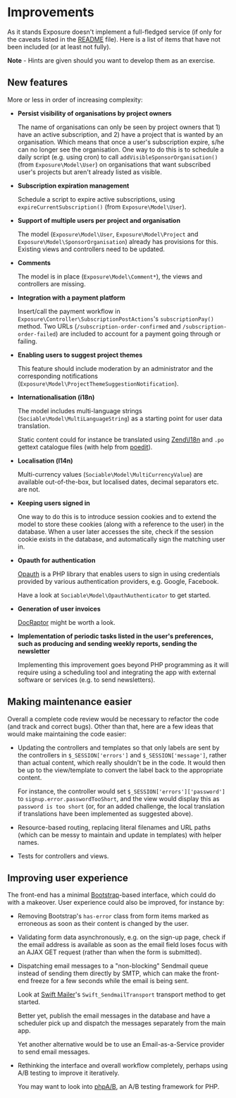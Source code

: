 # Improvements #

As it stands Exposure doesn't implement a full-fledged service (if only for the caveats listed in the [README](README.md) file). Here is a list of items that have not been included (or at least not fully).

**Note** - Hints are given should you want to develop them as an exercise.

## New features ##

More or less in order of increasing complexity:

- **Persist visibility of organisations by project owners**

	The name of organisations can only be seen by project owners that 1) have an active subscription, and 2) have a project that is wanted by an organisation. Which means that once a user's subscription expire, s/he can no longer see the organisation. One way to do this is to schedule a daily script (e.g. using cron) to call `addVisibleSponsorOrganisation()` (from `Exposure\Model\User`) on organisations that want subscribed user's projects but aren't already listed as visible.

- **Subscription expiration management**

	Schedule a script to expire active subscriptions, using `expireCurrentSubscription()` (from `Exposure\Model\User`).

- **Support of multiple users per project and organisation**

	The model (`Exposure\Model\User`, `Exposure\Model\Project` and `Exposure\Model\SponsorOrganisation`) already has provisions for this. Existing views and controllers need to be updated.

- **Comments**
 
 	The model is in place (`Exposure\Model\Comment*`), the views and controllers are missing.

- **Integration with a payment platform**

	Insert/call the payment workflow in `Exposure\Controller\SubscriptionPostActions`'s `subscriptionPay()` method. 
	Two URLs (`/subscription-order-confirmed` and `/subscription-order-failed`) are included to account for a payment going through or failing. 

- **Enabling users to suggest project themes**

	This feature should include moderation by an administrator and the corresponding notifications (`Exposure\Model\ProjectThemeSuggestionNotification`).

- **Internationalisation (i18n)**

	The model includes multi-language strings (`Sociable\Model\MultiLanguageString`) as a starting point for user data translation.

	Static content could for instance be translated using [Zend\I18n](http://framework.zend.com/manual/2.2/en/modules/zend.i18n.translating.html) and `.po` gettext catalogue files (with help from [poedit](http://www.poedit.net/)).  

- **Localisation (l14n)**

	Multi-currency values (`Sociable\Model\MultiCurrencyValue`) are available out-of-the-box, but localised dates, decimal separators etc. are not.

- **Keeping users signed in**

	One way to do this is to introduce session cookies and to extend the model to store these cookies (along with a reference to the user) in the database. When a user later accesses the site, check if the session cookie exists in the database, and automatically sign the matching user in. 

- **Opauth for authentication**

	[Opauth](http://opauth.org/) is a PHP library that enables users to sign in using credentials provided by various authentication providers, e.g. Google, Facebook.

	Have a look at `Sociable\Model\OpauthAuthenticator` to get started.

- **Generation of user invoices**

	[DocRaptor](https://docraptor.com/) might be worth a look.

- **Implementation of periodic tasks listed in the user's preferences, such as producing and sending weekly reports, sending the newsletter**

	Implementing this improvement goes beyond PHP programming as it will require using a scheduling tool and integrating the app with external software or services (e.g. to send newsletters). 

## Making maintenance easier ##

Overall a complete code review would be necessary to refactor the code (and track and correct bugs). Other than that, here are a few ideas that would make maintaining the code easier:

- Updating the controllers and templates so that only labels are sent by the controllers in `$_SESSION['errors']` and `$_SESSION['message']`, rather than actual content, which really shouldn't be in the code. It would then be up to the view/template to convert the label back to the appropriate content.

	For instance, the controller would set `$_SESSION['errors']['password']` to `signup.error.passwordTooShort`, and the view would display this as `password is too short` (or, for an added challenge, the local translation if translations have been implemented as suggested above).
 
- Resource-based routing, replacing literal filenames and URL paths (which can be messy to maintain and update in templates) with helper names.

- Tests for controllers and views.

## Improving user experience ##

The front-end has a minimal [Bootstrap](http://getbootstrap.com/)-based interface, which could do with a makeover. User experience could also be improved, for instance by:

- Removing Bootstrap's `has-error` class from form items marked as erroneous as soon as their content is changed by the user. 

- Validating form data asynchronously, e.g. on the sign-up page, check if the email address is available as soon as the email field loses focus with an AJAX GET request (rather than when the form is submitted).

- Dispatching email messages to a "non-blocking" Sendmail queue instead of sending them directly by SMTP, which can make the front-end freeze for a few seconds while the email is being sent. 

	Look at [Swift Mailer](http://swiftmailer.org/)'s `Swift_SendmailTransport` transport method to get started.

	Better yet, publish the email messages in the database and have a scheduler pick up and dispatch the messages separately from the main app.

	Yet another alternative would be to use an Email-as-a-Service provider to send email messages.

- Rethinking the interface and overall workflow completely, perhaps using A/B testing to improve it iteratively.

	You may want to look into [phpA/B](http://phpabtest.com/), an A/B testing framework for PHP.